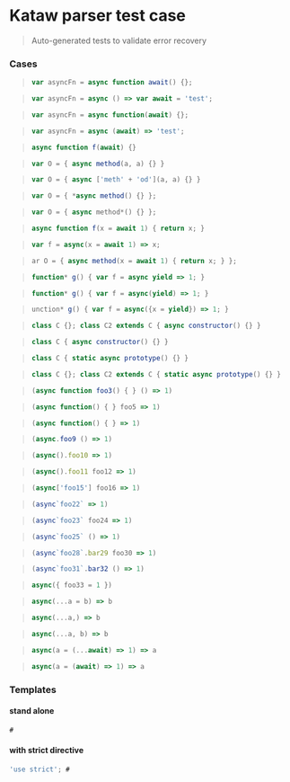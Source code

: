 # Kataw parser test case

> Auto-generated tests to validate error recovery
>

### Cases

> `````js
> var asyncFn = async function await() {};
> `````

> `````js
> var asyncFn = async () => var await = 'test';
> `````

> `````js
> var asyncFn = async function(await) {};
> `````

> `````js
> var asyncFn = async (await) => 'test';
> `````

> `````js
> async function f(await) {}
> `````

> `````js
> var O = { async method(a, a) {} }
> `````

> `````js
> var O = { async ['meth' + 'od'](a, a) {} }
> `````

> `````js
> var O = { *async method() {} };
> `````

> `````js
> var O = { async method*() {} };
> `````

> `````js
> async function f(x = await 1) { return x; }
> `````

> `````js
> var f = async(x = await 1) => x;
> `````

> `````js
> ar O = { async method(x = await 1) { return x; } };
> `````

> `````js
> function* g() { var f = async yield => 1; }
> `````

> `````js
> function* g() { var f = async(yield) => 1; }
> `````

> `````js
> unction* g() { var f = async({x = yield}) => 1; }
> `````

> `````js
> class C {}; class C2 extends C { async constructor() {} }
> `````

> `````js
> class C { async constructor() {} }
> `````

> `````js
> class C { static async prototype() {} }
> `````

> `````js
> class C {}; class C2 extends C { static async prototype() {} }
> `````

> `````js
> (async function foo3() { } () => 1)
> `````

> `````js
> (async function() { } foo5 => 1)
> `````

> `````js
> (async function() { } => 1)
> `````

> `````js
> (async.foo9 () => 1)
> `````

> `````js
> (async().foo10 => 1)
> `````

> `````js
> (async().foo11 foo12 => 1)
> `````

> `````js
> (async['foo15'] foo16 => 1)
> `````

> `````js
> (async`foo22` => 1)
> `````

> `````js
> (async`foo23` foo24 => 1)
> `````

> `````js
> (async`foo25` () => 1)
> `````

> `````js
> (async`foo28`.bar29 foo30 => 1)
> `````

> `````js
> (async`foo31`.bar32 () => 1)
> `````

> `````js
> async({ foo33 = 1 })
> `````

> `````js
> async(...a = b) => b
> `````

> `````js
> async(...a,) => b
> `````

> `````js
> async(...a, b) => b
> `````

> `````js
> async(a = (...await) => 1) => a
> `````

> `````js
> async(a = (await) => 1) => a
> `````

### Templates

#### stand alone

`````js
#
`````

#### with strict directive

`````js
'use strict'; #
`````


